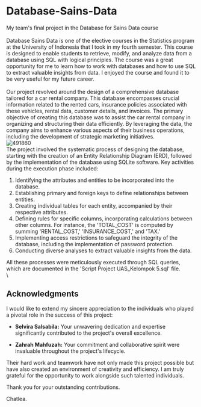 # Database-Sains-Data
My team's final project in the Database for Sains Data course\
\
Database Sains Data is one of the elective courses in the Statistics program at the University of Indonesia that I took in my fourth semester. This course is designed to enable students to retrieve, modify, and analyze data from a database using SQL with logical principles. The course was a great opportunity for me to learn how to work with databases and how to use SQL to extract valuable insights from data. I enjoyed the course and found it to be very useful for my future career.\
\
Our project revolved around the design of a comprehensive database tailored for a car rental company. This database encompasses crucial information related to the rented cars, insurance policies associated with these vehicles, rental data, customer details, and invoices. The primary objective of creating this database was to assist the car rental company in organizing and structuring their data efficiently. By leveraging the data, the company aims to enhance various aspects of their business operations, including the development of strategic marketing initiatives.\
![491860](https://github.com/ChatleaShakira/Database-Sains-Data/assets/156671316/911c1c02-67d0-42a9-93b2-59f22cc8da72)
\
The project involved the systematic process of designing the database, starting with the creation of an Entity Relationship Diagram (ERD), followed by the implementation of the database using SQLite software. Key activities during the execution phase included:
1. Identifying the attributes and entities to be incorporated into the database.
2. Establishing primary and foreign keys to define relationships between entities.
3. Creating individual tables for each entity, accompanied by their respective attributes.
4. Defining rules for specific columns, incorporating calculations between other columns. For instance, the 'TOTAL_COST' is computed by summing 'RENTAL_COST,' 'INSURANCE_COST,' and 'TAX.'
5. Implementing access restrictions to safeguard the integrity of the database, including the implementation of password protection.
6. Conducting diverse analyses to extract valuable insights from the data.

All these processes were meticulously executed through SQL queries, which are documented in the 'Script Project UAS_Kelompok 5.sql' file.\
\

## Acknowledgments

I would like to extend my sincere appreciation to the individuals who played a pivotal role in the success of this project:

- **Selvira Salsabila:** Your unwavering dedication and expertise significantly contributed to the project's overall excellence.

- **Zahrah Mahfuzah:** Your commitment and collaborative spirit were invaluable throughout the project's lifecycle.

Their hard work and teamwork have not only made this project possible but have also created an environment of creativity and efficiency. I am truly grateful for the opportunity to work alongside such talented individuals.

Thank you for your outstanding contributions.

Chatlea.

